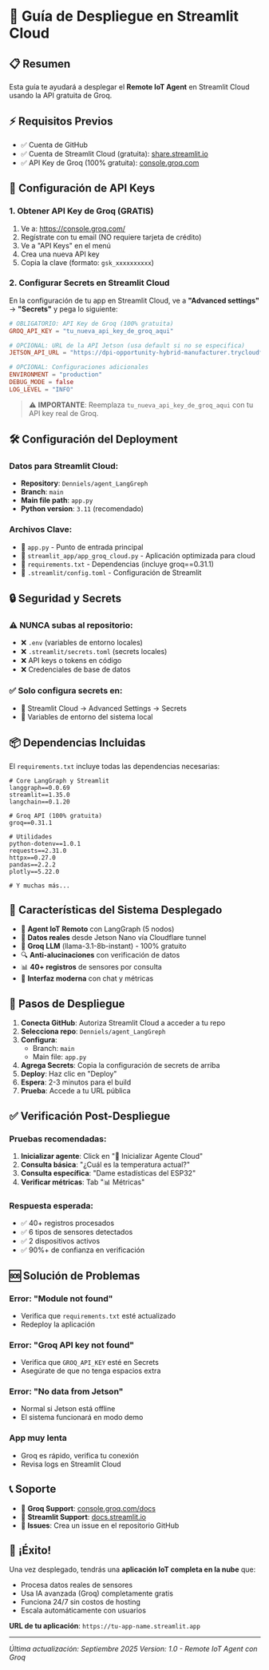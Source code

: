 # 🚀 Guía de Despliegue en Streamlit Cloud

## 📋 Resumen
Esta guía te ayudará a desplegar el **Remote IoT Agent** en Streamlit Cloud usando la API gratuita de Groq.

## ⚡ Requisitos Previos
- ✅ Cuenta de GitHub
- ✅ Cuenta de Streamlit Cloud (gratuita): [share.streamlit.io](https://share.streamlit.io)
- ✅ API Key de Groq (100% gratuita): [console.groq.com](https://console.groq.com)

## 🔑 Configuración de API Keys

### 1. Obtener API Key de Groq (GRATIS)
1. Ve a: https://console.groq.com/
2. Regístrate con tu email (NO requiere tarjeta de crédito)
3. Ve a "API Keys" en el menú
4. Crea una nueva API key
5. Copia la clave (formato: `gsk_xxxxxxxxxx`)

### 2. Configurar Secrets en Streamlit Cloud

En la configuración de tu app en Streamlit Cloud, ve a **"Advanced settings"** → **"Secrets"** y pega lo siguiente:

```toml
# OBLIGATORIO: API Key de Groq (100% gratuita)
GROQ_API_KEY = "tu_nueva_api_key_de_groq_aqui"

# OPCIONAL: URL de la API Jetson (usa default si no se especifica)
JETSON_API_URL = "https://dpi-opportunity-hybrid-manufacturer.trycloudflare.com"

# OPCIONAL: Configuraciones adicionales
ENVIRONMENT = "production"
DEBUG_MODE = false
LOG_LEVEL = "INFO"
```

> ⚠️ **IMPORTANTE**: Reemplaza `tu_nueva_api_key_de_groq_aqui` con tu API key real de Groq.

## 🛠️ Configuración del Deployment

### Datos para Streamlit Cloud:
- **Repository**: `Denniels/agent_LangGreph`
- **Branch**: `main`
- **Main file path**: `app.py`
- **Python version**: `3.11` (recomendado)

### Archivos Clave:
- 📄 `app.py` - Punto de entrada principal
- 📄 `streamlit_app/app_groq_cloud.py` - Aplicación optimizada para cloud
- 📄 `requirements.txt` - Dependencias (incluye groq==0.31.1)
- 📄 `.streamlit/config.toml` - Configuración de Streamlit

## 🔒 Seguridad y Secrets

### ⚠️ NUNCA subas al repositorio:
- ❌ `.env` (variables de entorno locales)
- ❌ `.streamlit/secrets.toml` (secrets locales)
- ❌ API keys o tokens en código
- ❌ Credenciales de base de datos

### ✅ Solo configura secrets en:
- 🔐 Streamlit Cloud → Advanced Settings → Secrets
- 🔐 Variables de entorno del sistema local

## 📦 Dependencias Incluidas

El `requirements.txt` incluye todas las dependencias necesarias:

```pip
# Core LangGraph y Streamlit
langgraph==0.0.69
streamlit==1.35.0
langchain==0.1.20

# Groq API (100% gratuita)
groq==0.31.1

# Utilidades
python-dotenv==1.0.1
requests==2.31.0
httpx==0.27.0
pandas==2.2.2
plotly==5.22.0

# Y muchas más...
```

## 🎯 Características del Sistema Desplegado

- 🤖 **Agent IoT Remoto** con LangGraph (5 nodos)
- 📡 **Datos reales** desde Jetson Nano vía Cloudflare tunnel
- 🧠 **Groq LLM** (llama-3.1-8b-instant) - 100% gratuito
- 🔍 **Anti-alucinaciones** con verificación de datos
- 📊 **40+ registros** de sensores por consulta
- 🎨 **Interfaz moderna** con chat y métricas

## 🚀 Pasos de Despliegue

1. **Conecta GitHub**: Autoriza Streamlit Cloud a acceder a tu repo
2. **Selecciona repo**: `Denniels/agent_LangGreph`
3. **Configura**:
   - Branch: `main`
   - Main file: `app.py`
4. **Agrega Secrets**: Copia la configuración de secrets de arriba
5. **Deploy**: Haz clic en "Deploy"
6. **Espera**: 2-3 minutos para el build
7. **Prueba**: Accede a tu URL pública

## ✅ Verificación Post-Despliegue

### Pruebas recomendadas:
1. **Inicializar agente**: Click en "🚀 Inicializar Agente Cloud"
2. **Consulta básica**: "¿Cuál es la temperatura actual?"
3. **Consulta específica**: "Dame estadísticas del ESP32"
4. **Verificar métricas**: Tab "📊 Métricas"

### Respuesta esperada:
- ✅ 40+ registros procesados
- ✅ 6 tipos de sensores detectados
- ✅ 2 dispositivos activos
- ✅ 90%+ de confianza en verificación

## 🆘 Solución de Problemas

### Error: "Module not found"
- Verifica que `requirements.txt` esté actualizado
- Redeploy la aplicación

### Error: "Groq API key not found"
- Verifica que `GROQ_API_KEY` esté en Secrets
- Asegúrate de que no tenga espacios extra

### Error: "No data from Jetson"
- Normal si Jetson está offline
- El sistema funcionará en modo demo

### App muy lenta
- Groq es rápido, verifica tu conexión
- Revisa logs en Streamlit Cloud

## 📞 Soporte

- 📧 **Groq Support**: [console.groq.com/docs](https://console.groq.com/docs)
- 📧 **Streamlit Support**: [docs.streamlit.io](https://docs.streamlit.io)
- 🐛 **Issues**: Crea un issue en el repositorio GitHub

## 🎉 ¡Éxito!

Una vez desplegado, tendrás una **aplicación IoT completa en la nube** que:
- Procesa datos reales de sensores
- Usa IA avanzada (Groq) completamente gratis
- Funciona 24/7 sin costos de hosting
- Escala automáticamente con usuarios

**URL de tu aplicación**: `https://tu-app-name.streamlit.app`

---

*Última actualización: Septiembre 2025*
*Version: 1.0 - Remote IoT Agent con Groq*
